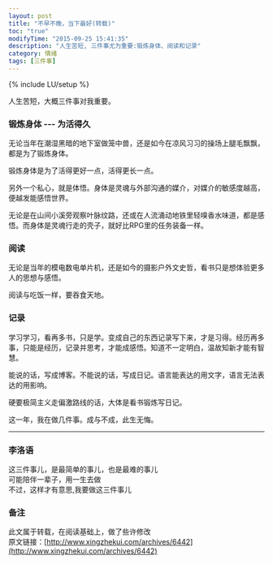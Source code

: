 ```yaml
---
layout: post
title: "不早不晚，当下最好(转载)"
toc: "true"
modifyTime: "2015-09-25 15:41:35"
description: "人生苦短, 三件事尤为重要:锻炼身体、阅读和记录"
category: 情绪
tags: [三件事]
---
```

{% include LU/setup %}

人生苦短，大概三件事对我重要。  

### 锻炼身体 --- 为活得久

无论当年在潮湿黑暗的地下室做笼中兽，还是如今在凉风习习的操场上腿毛飘飘，都是为了锻炼身体。  

锻炼身体是为了活得更好一点，活得更长一点。  

另外一个私心，就是体悟。身体是灵魂与外部沟通的媒介，对媒介的敏感度越高，便越发能感悟世界。  

无论是在山间小溪旁观察叶脉纹路，还或在人流涌动地铁里轻嗅香水味道，都是感悟。而身体是灵魂行走的壳子，就好比RPG里的任务装备一样。  

### 阅读

无论是当年的模电数电单片机，还是如今的摄影户外文史哲，看书只是想体验更多人的思想与感悟。

阅读与吃饭一样，要吞食天地。

### 记录

学习学习，看再多书，只是学。变成自己的东西记录写下来，才是习得。经历再多事，只能是经历，记录并思考，才能成感悟。知道不一定明白，温故知新才能有智慧。

能说的话，写成博客。不能说的话，写成日记。语言能表达的用文字，语言无法表达的用影响。

硬要极简主义走偏激路线的话，大体是看书锻炼写日记。

这一年，我在做几件事。成与不成，此生无悔。

---

### 李洛语
这三件事儿，是最简单的事儿，也是最难的事儿  
可能陪伴一辈子，用一生去做  
不过，这样才有意思,我要做这三件事儿

### 备注
此文属于转载，在阅读基础上，做了些许修改  
原文链接：[http://www.xingzhekui.com/archives/6442](http://www.xingzhekui.com/archives/6442)

